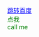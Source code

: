 
<html>
    <head>
        <meta charset="utf-8">
		<title>第一个网页</title>
    </head>
    <style>
        a:hover{
		color:red;
		}
		#linkToBaidu{
		color:blue;
		}
		.settingColor{
		color:green;
		}
	</style>
    </body>
	     <a href="http://www.baidu.com" id="linkToBaidu">跳转百度</a>
		 <div class="settingColor">点我</div>
		 <div class="settingColor">call me</div>
    </body>
</html>
